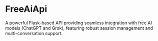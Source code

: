 # FreeAiApi
A powerful Flask-based API providing seamless integration with free AI models (ChatGPT and Grok), featuring robust session management and multi-conversation support.
